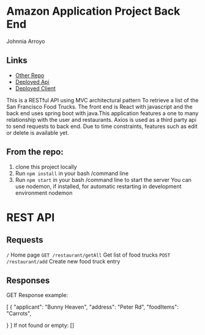 # Amazon Application Project Back End
Johnnia Arroyo

## Links ##
- [Other Repo](https://github.com/Johnnia001/amazonApplicationClient)
- [Deployed Api](https://tranquil-stream-27269.herokuapp.com/)
- [Deployed Client](https://amazon-application-client.vercel.app/)

This is a RESTful API using MVC architectural pattern To retrieve a list of the San Francisco Food Trucks.
The front end is React with javascript and the back end uses spring boot with java.This application features a one to many relationship with the user and restaurants. Axios is used as a third party api to send requests to back end.
Due to time constraints, features such as edit or delete is available yet.

## From the repo:

1. clone this project locally
2. Run `npm install` in your bash /command line
3. Run `npm start` in your bash /command line to start the server
   You can use nodemon, if installed, for automatic restarting in development environment
   nodemon

# REST API

## Requests
`/` Home page
`GET /restaurant/getAll` Get list of food trucks
`POST /restaurant/add` Create new food truck entry

## Responses

GET Response example:

[
{
"applicant": "Bunny Heaven",
"address": "Peter Rd",
"foodItems": "Carrots",

}
]
If not found or empty:
[]


